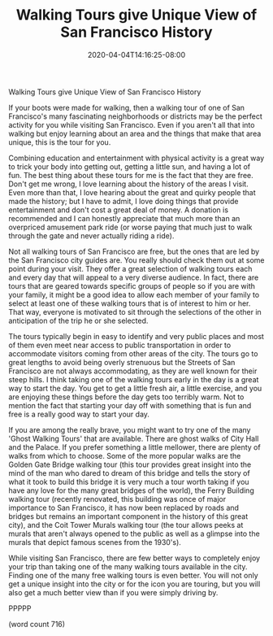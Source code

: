 ﻿---
title: "Walking Tours give Unique View of San Francisco History"
date: 2020-04-04T14:16:25-08:00
description: "SanFransisco Tips for Web Success"
featured_image: "/images/SanFransisco.jpg"
tags: ["SanFransisco"]
---

Walking Tours give Unique View of San Francisco History

If your boots were made for walking, then a walking tour of one of San Francisco's many fascinating neighborhoods or districts may be the perfect activity for you while visiting San Francisco. Even if you aren't all that into walking but enjoy learning about an area and the things that make that area unique, this is the tour for you. 

Combining education and entertainment with physical activity is a great way to trick your body into getting out, getting a little sun, and having a lot of fun. The best thing about these tours for me is the fact that they are free. Don't get me wrong, I love learning about the history of the areas I visit. Even more than that, I love hearing about the great and quirky people that made the history; but I have to admit, I love doing things that provide entertainment and don't cost a great deal of money. A donation is recommended and I can honestly appreciate that much more than an overpriced amusement park ride (or worse paying that much just to walk through the gate and never actually riding a ride). 

Not all walking tours of San Francisco are free, but the ones that are led by the San Francisco city guides are. You really should check them out at some point during your visit. They offer a great selection of walking tours each and every day that will appeal to a very diverse audience. In fact, there are tours that are geared towards specific groups of people so if you are with your family, it might be a good idea to allow each member of your family to select at least one of these walking tours that is of interest to him or her. That way, everyone is motivated to sit through the selections of the other in anticipation of the trip he or she selected. 

The tours typically begin in easy to identify and very public places and most of them even meet near access to public transportation in order to accommodate visitors coming from other areas of the city. The tours go to great lengths to avoid being overly strenuous but the Streets of San Francisco are not always accommodating, as they are well known for their steep hills. I think taking one of the walking tours early in the day is a great way to start the day. You get to get a little fresh air, a little exercise, and you are enjoying these things before the day gets too terribly warm. Not to mention the fact that starting your day off with something that is fun and free is a really good way to start your day. 

If you are among the really brave, you might want to try one of the many 'Ghost Walking Tours' that are available. There are ghost walks of City Hall and the Palace. If you prefer something a little mellower, there are plenty of walks from which to choose. Some of the more popular walks are the Golden Gate Bridge walking tour (this tour provides great insight into the mind of the man who dared to dream of this bridge and tells the story of what it took to build this bridge it is very much a tour worth taking if you have any love for the many great bridges of the world), the Ferry Building walking tour (recently renovated, this building was once of major importance to San Francisco, it has now been replaced by roads and bridges but remains an important component in the history of this great city), and the Coit Tower Murals walking tour (the tour allows peeks at murals that aren't always opened to the public as well as a glimpse into the murals that depict famous scenes from the 1930's).

While visiting San Francisco, there are few better ways to completely enjoy your trip than taking one of the many walking tours available in the city. Finding one of the many free walking tours is even better. You will not only get a unique insight into the city or for the icon you are touring, but you will also get a much better view than if you were simply driving by. 

PPPPP

(word count 716)

